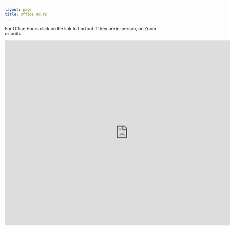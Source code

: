 ```yaml
---
layout: page
title: Office Hours
---
```


For Office Hours click on the link to find out if they are in-person, on Zoom or both.


<iframe src="https://calendar.google.com/calendar/embed?src=0vh8780t6bh861rj8ob4pvtrus%40group.calendar.google.com&ctz=America%2FChicago" style="border: 0" width="800" height="600" frameborder="0" scrolling="no"></iframe>
